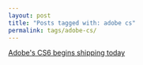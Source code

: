 ```yaml
---
layout: post
title: "Posts tagged with: adobe cs"
permalink: tags/adobe-cs/
---
```

[Adobe's CS6 begins shipping today](/2012/05/adobes-cs6-begins-shipping-today)
